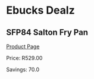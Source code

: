 
# Ebucks Dealz
## SFP84 Salton Fry Pan
[Product Page](https://www.ebucks.com/web/shop/productSelected.do?prodId=1094258253&catId=704983235)

Price: R529.00

Savings: 70.0


	